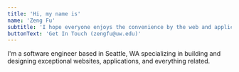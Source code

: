 ```yaml
---
title: 'Hi, my name is'
name: 'Zeng Fu'
subtitle: 'I hope everyone enjoys the convenience by the web and applications.'
buttonText: 'Get In Touch (zengfu@uw.edu)'
---
```


I'm a software engineer based in Seattle, WA specializing in building and designing exceptional websites, applications, and everything related.
